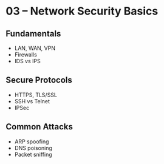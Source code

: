 # 03 – Network Security Basics

## Fundamentals
- LAN, WAN, VPN
- Firewalls
- IDS vs IPS

## Secure Protocols
- HTTPS, TLS/SSL
- SSH vs Telnet
- IPSec

## Common Attacks
- ARP spoofing
- DNS poisoning
- Packet sniffing
